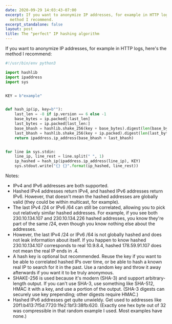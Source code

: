 ```yaml
---
date: 2020-09-29 14:03:43-07:00
excerpt: If you want to anonymize IP addresses, for example in HTTP logs, here's the
  method I recommend.
excerpt_standalone: false
layout: post
title: The "perfect" IP hashing algorithm
---
```

If you want to anonymize IP addresses, for example in HTTP logs, here's the method I recommend:

``` python
#!/usr/bin/env python3

import hashlib
import ipaddress
import sys


KEY = b"example"


def hash_ip(ip, key=b""):
    last_len = -8 if ip.version == 6 else -1
    base_bytes = ip.packed[:last_len]
    last_bytes = ip.packed[last_len:]
    base_bhash = hashlib.shake_256(key + base_bytes).digest(len(base_bytes))
    last_bhash = hashlib.shake_256(key + ip.packed).digest(len(last_bytes))
    return ipaddress.ip_address(base_bhash + last_bhash)


for line in sys.stdin:
    line_ip, line_rest = line.split(" ", 1)
    ip_hashed = hash_ip(ipaddress.ip_address(line_ip), KEY)
    sys.stdout.write("{} {}".format(ip_hashed, line_rest))
```

Notes:

* IPv4 and IPv6 addresses are both supported.
* Hashed IPv4 addresses return IPv4, and hashed IPv6 addresses return IPv6.  However, that doesn't mean the hashed addresses are globally valid (they could be within multicast, for example).
* The last IPv4 /24 or IPv6 /64 can still be correlated, allowing you to pick out relatively similar hashed addresses.  For example, if you see both 230.10.134.107 and 230.10.134.226 hashed addresses, you know they're part of the same /24, even though you know nothing else about the addresses.
* However, the last IPv4 /24 or IPv6 /64 is not globally hashed and does not leak information about itself.  If you happen to know hashed 230.10.134.107 corresponds to real 10.9.8.4, hashed 178.59.91.107 does not mean the real IP ends in .4.
* A hash key is optional but recommended.  Reuse the key if you want to be able to correlated hashed IPs over time, or be able to hash a known real IP to search for it in the past.  Use a random key and throw it away afterwards if you want it to be truly anonymous.
* SHAKE-256 is used because it's modern (SHA-3) and support arbitrary-length output. If you can't use SHA-3, use something like SHA-512, HMAC it with a key, and use a portion of the output. (SHA-3 digests can securely use key prepending; other digests require HMAC.)
* Hashed IPv6 addresses get quite unwieldy. Get used to addresses like 20f1:b413:7f5d:7720:1fe2:1bf3:38fb:620. (Exactly one hex byte out of 32 was compressible in that random example I used. Most examples have none.)
